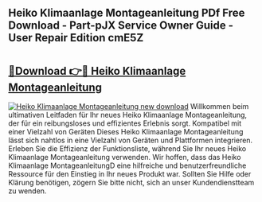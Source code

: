 ## Heiko Klimaanlage Montageanleitung PDf Free Download - Part-pJX Service Owner Guide - User Repair Edition cmE5Z

# <h2><a href="http://df6fozm.blite.top/?on=Heiko+Klimaanlage+Montageanleitung">🔗Download 👉🔴 Heiko Klimaanlage Montageanleitung</a></h2>

[![Heiko Klimaanlage Montageanleitung new download](https://i.imgur.com/lujVjoI.png)](http://df6fozm.blite.top/?on=Heiko+Klimaanlage+Montageanleitung)
Willkommen beim ultimativen Leitfaden für Ihr neues Heiko Klimaanlage Montageanleitung, der für ein reibungsloses und effizientes Erlebnis sorgt. Kompatibel mit einer Vielzahl von Geräten Dieses Heiko Klimaanlage Montageanleitung lässt sich nahtlos in eine Vielzahl von Geräten und Plattformen integrieren. Erleben Sie die Effizienz der Funktionsliste, während Sie Ihr neues Heiko Klimaanlage Montageanleitung verwenden. Wir hoffen, dass das Heiko Klimaanlage MontageanleitungD eine hilfreiche und benutzerfreundliche Ressource für den Einstieg in Ihr neues Produkt war. Sollten Sie Hilfe oder Klärung benötigen, zögern Sie bitte nicht, sich an unser Kundendienstteam zu wenden.
